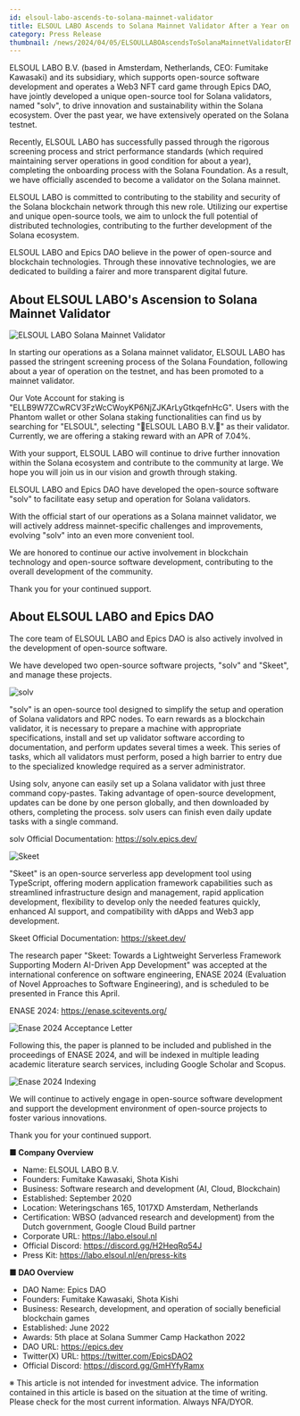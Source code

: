 ```yaml
---
id: elsoul-labo-ascends-to-solana-mainnet-validator
title: ELSOUL LABO Ascends to Solana Mainnet Validator After a Year on Testnet
category: Press Release
thumbnail: /news/2024/04/05/ELSOULLABOAscendsToSolanaMainnetValidatorEN.jpg
---
```


ELSOUL LABO B.V. (based in Amsterdam, Netherlands, CEO: Fumitake Kawasaki) and its subsidiary, which supports open-source software development and operates a Web3 NFT card game through Epics DAO, have jointly developed a unique open-source tool for Solana validators, named "solv", to drive innovation and sustainability within the Solana ecosystem. Over the past year, we have extensively operated on the Solana testnet.

Recently, ELSOUL LABO has successfully passed through the rigorous screening process and strict performance standards (which required maintaining server operations in good condition for about a year), completing the onboarding process with the Solana Foundation. As a result, we have officially ascended to become a validator on the Solana mainnet.

ELSOUL LABO is committed to contributing to the stability and security of the Solana blockchain network through this new role. Utilizing our expertise and unique open-source tools, we aim to unlock the full potential of distributed technologies, contributing to the further development of the Solana ecosystem.

ELSOUL LABO and Epics DAO believe in the power of open-source and blockchain technologies. Through these innovative technologies, we are dedicated to building a fairer and more transparent digital future.

## About ELSOUL LABO's Ascension to Solana Mainnet Validator

![ELSOUL LABO Solana Mainnet Validator](/news/2024/04/05/ELSOULLABOSolanaMainnetValidator.jpg)

In starting our operations as a Solana mainnet validator, ELSOUL LABO has passed the stringent screening process of the Solana Foundation, following about a year of operation on the testnet, and has been promoted to a mainnet validator.

Our Vote Account for staking is "ELLB9W7ZCwRCV3FzWcCWoyKP6NjZJKArLyGtkqefnHcG". Users with the Phantom wallet or other Solana staking functionalities can find us by searching for "ELSOUL", selecting "🚀ELSOUL LABO B.V.🚀" as their validator. Currently, we are offering a staking reward with an APR of 7.04%.

With your support, ELSOUL LABO will continue to drive further innovation within the Solana ecosystem and contribute to the community at large. We hope you will join us in our vision and growth through staking.

ELSOUL LABO and Epics DAO have developed the open-source software "solv" to facilitate easy setup and operation for Solana validators.

With the official start of our operations as a Solana mainnet validator, we will actively address mainnet-specific challenges and improvements, evolving "solv" into an even more convenient tool.

We are honored to continue our active involvement in blockchain technology and open-source software development, contributing to the overall development of the community.

Thank you for your continued support.

## About ELSOUL LABO and Epics DAO

The core team of ELSOUL LABO and Epics DAO is also actively involved in the development of open-source software.

We have developed two open-source software projects, "solv" and "Skeet", and manage these projects.

![solv](/news/2024/03/12/solvEN.jpg)

"solv" is an open-source tool designed to simplify the setup and operation of Solana validators and RPC nodes. To earn rewards as a blockchain validator, it is necessary to prepare a machine with appropriate specifications, install and set up validator software according to documentation, and perform updates several times a week. This series of tasks, which all validators must perform, posed a high barrier to entry due to the specialized knowledge required as a server administrator.

Using solv, anyone can easily set up a Solana validator with just three command copy-pastes. Taking advantage of open-source development, updates can be done by one person globally, and then downloaded by others, completing the process. solv users can finish even daily update tasks with a single command.

solv Official Documentation: https://solv.epics.dev/

![Skeet](/news/2024/03/12/SkeetV2EN.jpg)

"Skeet" is an open-source serverless app development tool using TypeScript, offering modern application framework capabilities such as streamlined infrastructure design and management, rapid application development, flexibility to develop only the needed features quickly, enhanced AI support, and compatibility with dApps and Web3 app development.

Skeet Official Documentation: https://skeet.dev/

The research paper "Skeet: Towards a Lightweight Serverless Framework Supporting Modern AI-Driven App Development" was accepted at the international conference on software engineering, ENASE 2024 (Evaluation of Novel Approaches to Software Engineering), and is scheduled to be presented in France this April.

ENASE 2024: https://enase.scitevents.org/

![Enase 2024 Acceptance Letter](/news/2024/03/12/AcceptanceLetter.jpg)

Following this, the paper is planned to be included and published in the proceedings of ENASE 2024, and will be indexed in multiple leading academic literature search services, including Google Scholar and Scopus.

![Enase 2024 Indexing](/news/2024/03/12/SkeetENASEIndexing.jpg)

We will continue to actively engage in open-source software development and support the development environment of open-source projects to foster various innovations.

Thank you for your continued support.

**■ Company Overview**

- Name: ELSOUL LABO B.V.
- Founders: Fumitake Kawasaki, Shota Kishi
- Business: Software research and development (AI, Cloud, Blockchain)
- Established: September 2020
- Location: Weteringschans 165, 1017XD Amsterdam, Netherlands
- Certification: WBSO (advanced research and development) from the Dutch government, Google Cloud Build partner
- Corporate URL: https://labo.elsoul.nl
- Official Discord: https://discord.gg/H2HeqRq54J
- Press Kit: https://labo.elsoul.nl/en/press-kits

**■ DAO Overview**

- DAO Name: Epics DAO
- Founders: Fumitake Kawasaki, Shota Kishi
- Business: Research, development, and operation of socially beneficial blockchain games
- Established: June 2022
- Awards: 5th place at Solana Summer Camp Hackathon 2022
- DAO URL: https://epics.dev
- Twitter(X) URL: https://twitter.com/EpicsDAO2
- Official Discord: https://discord.gg/GmHYfyRamx

※ This article is not intended for investment advice. The information contained in this article is based on the situation at the time of writing. Please check for the most current information. Always NFA/DYOR.
